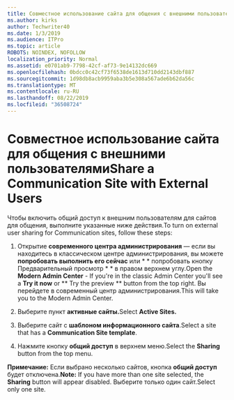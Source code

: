```yaml
---
title: Совместное использование сайта для общения с внешними пользователями
ms.author: kirks
author: Techwriter40
ms.date: 1/3/2019
ms.audience: ITPro
ms.topic: article
ROBOTS: NOINDEX, NOFOLLOW
localization_priority: Normal
ms.assetid: e0701ab9-7798-42cf-af73-9e14132dc669
ms.openlocfilehash: 0bdcc0c42cf73f6538de1613d710dd2143dbf887
ms.sourcegitcommit: 1d98db8acb9959aba3b5e308a567ade6b62da56c
ms.translationtype: MT
ms.contentlocale: ru-RU
ms.lasthandoff: 08/22/2019
ms.locfileid: "36508724"
---
```

# <a name="share-a-communication-site-with-external-users"></a><span data-ttu-id="5c3c4-102">Совместное использование сайта для общения с внешними пользователями</span><span class="sxs-lookup"><span data-stu-id="5c3c4-102">Share a Communication Site with External Users</span></span>

<span data-ttu-id="5c3c4-103">Чтобы включить общий доступ к внешним пользователям для сайтов для общения, выполните указанные ниже действия.</span><span class="sxs-lookup"><span data-stu-id="5c3c4-103">To turn on external user sharing for Communication sites, follow these steps:</span></span> 
  
1. <span data-ttu-id="5c3c4-104">Открытие **современного центра администрирования** — если вы находитесь в классическом центре администрирования, вы можете **попробовать выполнить его сейчас** или \* \* попробовать кнопку Предварительный просмотр \* \* в правом верхнем углу.</span><span class="sxs-lookup"><span data-stu-id="5c3c4-104">Open the **Modern Admin Center** - If you're in the classic Admin Center you'll see a **Try it now** or \*\* Try the preview \*\* button from the top right.</span></span> <span data-ttu-id="5c3c4-105">Вы перейдете в современный центр администрирования.</span><span class="sxs-lookup"><span data-stu-id="5c3c4-105">This will take you to the Modern Admin Center.</span></span> 
  
2. <span data-ttu-id="5c3c4-106">Выберите пункт **активные сайты.**</span><span class="sxs-lookup"><span data-stu-id="5c3c4-106">Select **Active Sites.**</span></span>
  
3. <span data-ttu-id="5c3c4-107">Выберите сайт с **шаблоном информационного сайта**.</span><span class="sxs-lookup"><span data-stu-id="5c3c4-107">Select a site that has a **Communication Site template**.</span></span> 
  
4. <span data-ttu-id="5c3c4-108">Нажмите кнопку **общий доступ** в верхнем меню.</span><span class="sxs-lookup"><span data-stu-id="5c3c4-108">Select the **Sharing** button from the top menu.</span></span> 
  
 <span data-ttu-id="5c3c4-109">**Примечание:** Если выбрано несколько сайтов, кнопка **общий доступ** будет отключена.</span><span class="sxs-lookup"><span data-stu-id="5c3c4-109">**Note:** If you have more than one site selected, the **Sharing** button will appear disabled.</span></span> <span data-ttu-id="5c3c4-110">Выберите только один сайт.</span><span class="sxs-lookup"><span data-stu-id="5c3c4-110">Select only one site.</span></span> 
  

